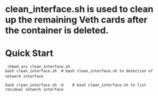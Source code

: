 # clean_interface.sh  is used to clean up the remaining Veth cards after the container is deleted.
# Quick Start
``` chmod a+x clean_interface.sh```  
```bash clean_interface.sh  # bash clean_interface.sh to detection of network interface```   

```bash clean_interface.sh -d    # bash clean_interface.sh to list residual network interface```  

